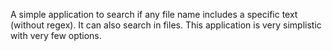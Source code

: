 A simple application to search if any file name includes a specific text (without regex). It can also search in files.
This application is very simplistic with very few options. 
